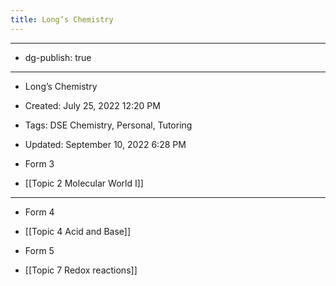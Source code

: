 ```yaml
---
title: Long’s Chemistry
---
```


- --

- dg-publish: true

- --

- Long’s Chemistry

- Created: July 25, 2022 12:20 PM

- Tags: DSE Chemistry, Personal, Tutoring

- Updated: September 10, 2022 6:28 PM

- Form 3

- [[Topic 2  Molecular World I]] 

- --

- Form 4

- [[Topic 4  Acid and Base]] 

- Form 5

- [[Topic 7  Redox reactions]]

